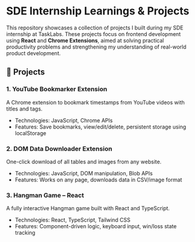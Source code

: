 # SDE Internship Learnings & Projects

This repository showcases a collection of projects I built during my SDE internship at TaskLabs. These projects focus on frontend development using **React** and **Chrome Extensions**, aimed at solving practical productivity problems and strengthening my understanding of real-world product development.

## 🔹 Projects

### 1. YouTube Bookmarker Extension
A Chrome extension to bookmark timestamps from YouTube videos with titles and tags.

- Technologies: JavaScript, Chrome APIs
- Features: Save bookmarks, view/edit/delete, persistent storage using localStorage

### 2. DOM Data Downloader Extension
One-click download of all tables and images from any website.

- Technologies: JavaScript, DOM manipulation, Blob APIs
- Features: Works on any page, downloads data in CSV/image format

### 3. Hangman Game – React
A fully interactive Hangman game built with React and TypeScript.

- Technologies: React, TypeScript, Tailwind CSS
- Features: Component-driven logic, keyboard input, win/loss state tracking


